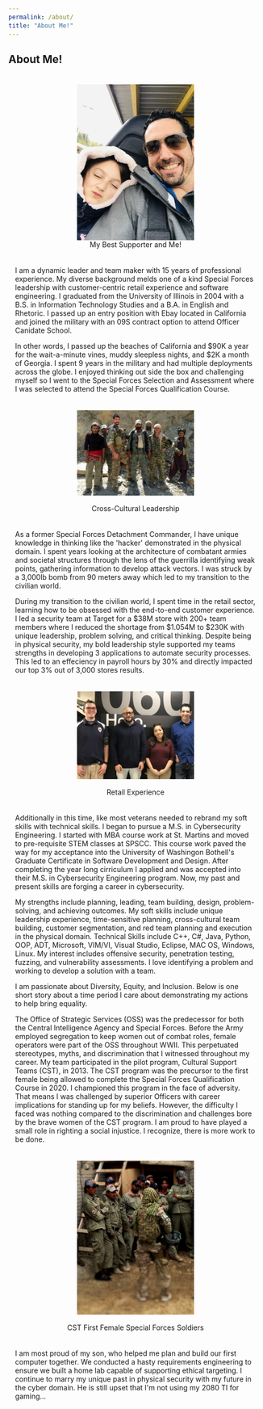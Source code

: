 ```yaml
---
permalink: /about/
title: "About Me!"
---
```

 <style> .indented { padding-left: 10pt; padding-right: 10pt; } </style>
<style> .half {     display: block;
  margin-left: auto;
  margin-right: auto; width: 50%; text-align: center;} </style>
  <style>
figure {
    display: inline-block;

    margin: 20px; /* adjust as needed */
}
figure img {
    vertical-align: top;
}
figure figcaption {

    text-align: center;
}
  </style>
## About Me!
<center><figure><img src ="https://github.com/dunhamc13/dunhamc13.github.io/blob/master/IMG_9035.jpeg?raw=true" class="half"><figcaption style="vertical-align:middle">My Best Supporter and Me!</figcaption></figure></center>  
<p class="indented">I am a dynamic leader and team maker with 15 years of professional experience. My diverse background melds one of a kind Special Forces leadership with customer-centric retail experience and software engineering.  I graduated from the University of Illinois in 2004 with a B.S. in Information Technology Studies and a B.A. in English and Rhetoric.  I passed up an entry position with Ebay located in California and joined the military with an 09S contract option to attend Officer Canidate School. </p>
<p class="indented">In other words, I passed up the beaches of California and $90K a year for the wait-a-minute vines, muddy sleepless nights, and $2K a month of Georgia.  I spent 9 years in the military and had multiple deployments across the globe.  I enjoyed thinking out side the box and challenging myself so I went to the Special Forces Selection and Assessment where I was selected to attend the Special Forces Qualification Course.</p>
<p></p>
<p><center><figure><img src ="https://github.com/dunhamc13/dunhamc13.github.io/blob/master/655.jpg?raw=true" class="half"><img hspace="20"><figcaption style="vertical-align:middle">Cross-Cultural Leadership</figcaption></figure></center></p>  
<p></p>
<p class="indented">As a former Special Forces Detachment Commander, I have unique knowledge in thinking like the 'hacker' demonstrated in the physical domain. I spent years looking at the architecture of combatant armies and societal structures through the lens of the guerrilla identifying weak points, gathering information to develop attack vectors. I was struck by a 3,000lb bomb from 90 meters away which led to my transition to the civilian world. </p>
<p></p>
<p class="indented">During my transition to the civilian world, I spent time in the retail sector, learning how to be obsessed with the end-to-end customer experience. I led a security team at Target for a $38M store with 200+ team members where I reduced the shortage from $1.054M to $230K with unique leadership, problem solving, and critical thinking.  Despite being in physical security, my bold leadership style supported my teams strengths in developing 3 applications to automate security processes.  This led to an effeciency in payroll hours by 30% and directly impacted our top 3% out of 3,000 stores results. </p>
<p></p>
<p><center><figure><img src ="https://github.com/dunhamc13/dunhamc13.github.io/blob/master/IMG_6321.jpg?raw=true" class="half"><img hspace="20"><figcaption>Retail Experience</figcaption></figure></center></p>  
<p></p>
<p class="indented">Additionally in this time, like most veterans needed to rebrand my soft skills with technical skills.  I began to pursue a M.S. in Cybersecurity Engineering.  I started with MBA course work at St. Martins and moved to pre-requisite STEM classes at SPSCC.  This course work paved the way for my acceptance into the University of Washingon Bothell's Graduate Certificate in Software Development and Design.  After completing the year long cirriculum I applied and was accepted into their M.S. in Cybersecurity Engineering program.  Now, my past and present skills are forging a career in cybersecurity. </p>
<p></p>
<p class="indented">My strengths include planning, leading, team building, design, problem-solving, and achieving outcomes.  My soft skills include unique leadership experience, time-sensitive planning, cross-cultural team building, customer segmentation, and red team planning and execution in the physical domain.  Technical Skills include C++, C#, Java, Python, OOP, ADT, Microsoft, VIM/VI, Visual Studio, Eclipse, MAC OS, Windows, Linux.  My interest includes offensive security, penetration testing, fuzzing, and vulnerability assessments.  I love identifying a problem and working to develop a solution with a team.</p>

<p></p>
<p class="indented">I am passionate about Diversity, Equity, and Inclusion.  Below is one short story about a time period I care about demonstrating my actions to help bring equality.</p>
<p class="indented">The Office of Strategic Services (OSS) was the predecessor for both the Central Intelligence Agency and Special Forces. Before the Army employed segregation to keep women out of combat roles, female operators were part of the OSS throughout WWII.  This perpetuated stereotypes, myths, and discrimination that I witnessed throughout my career.  My team participated in the pilot program, Cultural Support Teams (CST), in 2013.  The CST program was the precursor to the first female being allowed to complete the Special Forces Qualification Course in 2020.  I championed this program in the face of adversity.  That means I was challenged by superior Officers with career implications for standing up for my beliefs.  However, the difficulty I faced was nothing compared to the discrimination and challenges bore by the brave women of the CST program.  I am proud to have played a small role in righting a social injustice. I recognize, there is more work to be done.</p>
<p></p>
<p><center><figure><img src ="https://github.com/dunhamc13/dunhamc13.github.io/blob/master/cst.jpg?raw=true" class="half"><img hspace="20"><figcaption>CST First Female Special Forces Soldiers</figcaption></figure></center></p>  
<p></p>
<p class="indented">I am most proud of my son, who helped me plan and build our first computer together.  We conducted a hasty requirements engineering to ensure we built a home lab capable of supporting ethical targeting. I continue to marry my unique past in physical security with my future in the cyber domain.  He is still upset that I'm not using my 2080 TI for gaming...  </p>



